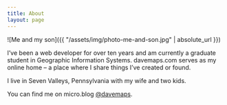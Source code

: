 ```yaml
---
title: About
layout: page
---
```


![Me and my son]({{ "/assets/img/photo-me-and-son.jpg" | absolute_url }})

I’ve been a web developer for over ten years and am currently a graduate student in Geographic Information Systems. davemaps.com serves as my online home – a place where I share things I’ve created or found.

I live in Seven Valleys, Pennsylvania with my wife and two kids.

You can find me on micro.blog <a href="https://micro.blog/davemaps" rel="me">@davemaps</a>.